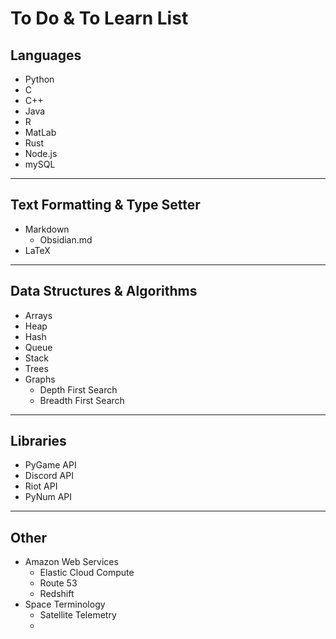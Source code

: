 # To Do & To Learn List

## Languages
- Python
- C
- C++
- Java
- R
- MatLab
- Rust
- Node.js
- mySQL

---

## Text Formatting & Type Setter
- Markdown
  - Obsidian.md
- LaTeX

---

## Data Structures & Algorithms
- Arrays
- Heap
- Hash
- Queue
- Stack
- Trees
- Graphs
  - Depth First Search
  - Breadth First Search

---

## Libraries
- PyGame API
- Discord API
- Riot API
- PyNum API

---

## Other
- Amazon Web Services
  - Elastic Cloud Compute
  - Route 53
  - Redshift
- Space Terminology
  - Satellite Telemetry
  - 